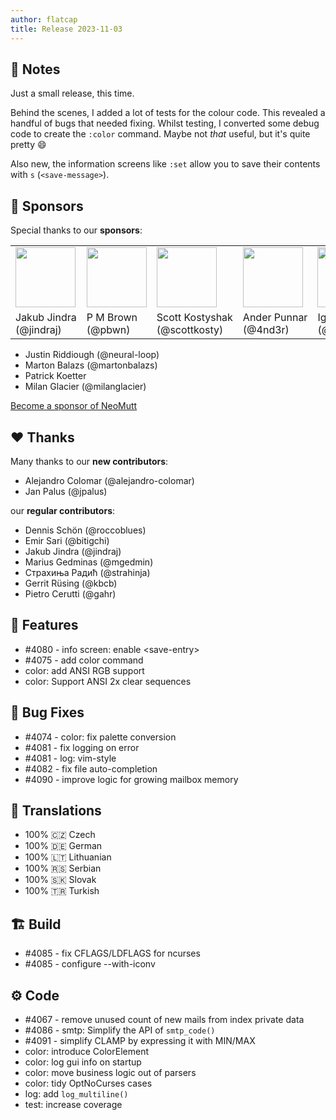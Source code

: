 ```yaml
---
author: flatcap
title: Release 2023-11-03
---
```


## :book: Notes

Just a small release, this time.

Behind the scenes, I added a lot of tests for the colour code.
This revealed a handful of bugs that needed fixing.
Whilst testing, I converted some debug code to create the `:color` command.
Maybe not _that_ useful, but it's quite pretty :smile:

Also new, the information screens like `:set` allow you to save their contents with `s` (`<save-message>`).

## :gem: Sponsors

Special thanks to our **sponsors**:

<table>
  <tr>
    <td><a href="https://github.com/jindraj/"><img width="96" src="https://avatars.githubusercontent.com/u/1755070"></a></td>
    <td><a href="https://github.com/pbwn/"><img width="96" src="https://avatars.githubusercontent.com/u/34809091"></a></td>
    <td><a href="https://github.com/scottkosty/"><img width="96" src="https://avatars.githubusercontent.com/u/1149353"></a></td>
    <td><a href="https://github.com/4nd3r/"><img width="96" src="https://avatars.githubusercontent.com/u/7166727"></a></td>
    <td><a href="https://github.com/igor47/"><img width="96" src="https://avatars.githubusercontent.com/u/200575"></a></td>
    <td><a href="https://github.com/veebch/"><img width="96" src="https://avatars.githubusercontent.com/u/75116070"></a></td>
  </tr>
  <tr>
    <td>
      Jakub&nbsp;Jindra<br>(@jindraj)
    </td>
    <td>
      P&nbsp;M&nbsp;Brown<br>(@pbwn)
    </td>
    <td>
      Scott&nbsp;Kostyshak<br>(@scottkosty)
    </td>
    <td>
      Ander&nbsp;Punnar<br>(@4nd3r)
    </td>
    <td>
      Igor&nbsp;Serebryany<br>(@igor47)
    </td>
    <td>
      Martin&nbsp;Spendiff<br>(@veebch)
    </td>
  </tr>
</table>

- Justin Riddiough (@neural-loop)
- Marton Balazs (@martonbalazs)
- Patrick Koetter
- Milan Glacier (@milanglacier)

[Become a sponsor of NeoMutt](https://neomutt.org/sponsor)

## :heart: Thanks

Many thanks to our **new contributors**:

- Alejandro Colomar (@alejandro-colomar)
- Jan Palus (@jpalus)

our **regular contributors**:

- Dennis Schön (@roccoblues)
- Emir Sari (@bitigchi)
- Jakub Jindra (@jindraj)
- Marius Gedminas (@mgedmin)
- Страхиња Радић (@strahinja)
- Gerrit Rüsing (@kbcb)
- Pietro Cerutti (@gahr)

## :gift: Features

- #4080 - info screen: enable \<save-entry\>
- #4075 - add color command
- color: add ANSI RGB support
- color: Support ANSI 2x clear sequences

## :lady_beetle: Bug Fixes

- #4074 - color: fix palette conversion
- #4081 - fix logging on error
- #4081 - log: vim-style
- #4082 - fix file auto-completion
- #4090 - improve logic for growing mailbox memory

## :black_flag: Translations

- 100% :czech_republic: Czech
- 100% :de: German
- 100% :lithuania: Lithuanian
- 100% :serbia: Serbian
- 100% :slovakia: Slovak
- 100% :tr: Turkish

## :building_construction: Build

- #4085 - fix CFLAGS/LDFLAGS for ncurses
- #4085 - configure --with-iconv

## :gear: Code

- #4067 - remove unused count of new mails from index private data
- #4086 - smtp: Simplify the API of `smtp_code()`
- #4091 - simplify CLAMP by expressing it with MIN/MAX
- color: introduce ColorElement
- color: log gui info on startup
- color: move business logic out of parsers
- color: tidy OptNoCurses cases
- log: add `log_multiline()`
- test: increase coverage

